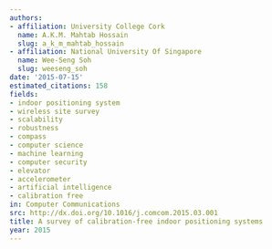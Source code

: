 ```yaml
---
authors:
- affiliation: University College Cork
  name: A.K.M. Mahtab Hossain
  slug: a_k_m_mahtab_hossain
- affiliation: National University Of Singapore
  name: Wee-Seng Soh
  slug: weeseng_soh
date: '2015-07-15'
estimated_citations: 158
fields:
- indoor positioning system
- wireless site survey
- scalability
- robustness
- compass
- computer science
- machine learning
- computer security
- elevator
- accelerometer
- artificial intelligence
- calibration free
in: Computer Communications
src: http://dx.doi.org/10.1016/j.comcom.2015.03.001
title: A survey of calibration-free indoor positioning systems
year: 2015
---
```


